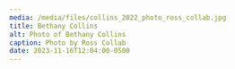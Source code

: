 ```yaml
---
media: /media/files/collins_2022_photo_ross_collab.jpg
title: Bethany Collins
alt: Photo of Bethany Collins
caption: Photo by Ross Collab
date: 2023-11-16T12:04:00-0500
---
```

